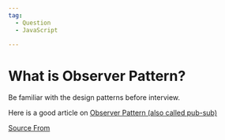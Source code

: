 ```yaml
---
tag:
  - Question
  - JavaScript

---
```

  
# What is Observer Pattern?

Be familiar with the design patterns before interview.

Here is a good article on [Observer Pattern (also called pub-sub)](https://www.dofactory.com/javascript/design-patterns/observer)


[Source From](https://bigfrontend.dev/question/What-is-Observer-Pattern)

  